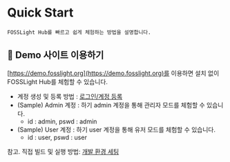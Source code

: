 # Quick Start
```note
FOSSLight Hub를 빠르고 쉽게 체험하는 방법을 설명합니다.
```

## 🔆 Demo 사이트 이용하기
[https://demo.fosslight.org](https://demo.fosslight.org)를 이용하면 설치 없이 FOSSLight Hub를 체험할 수 있습니다. 
- 계정 생성 및 등록 방법 : [로그인/계정 등록](../menu/1_sign.md)
- (Sample) Admin 계정 : 하기 admin 계정을 통해 관리자 모드를 체험할 수 있습니다.
    - id : admin, pswd : admin
- (Sample) User 계정 : 하기 user 계정을 통해 유저 모드를 체험할 수 있습니다.
    - id : user, pswd : user

참고. 직접 빌드 및 실행 방법: [개발 환경 세팅](../advanced/1_developer.md)
